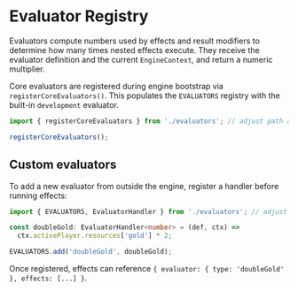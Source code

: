 # Evaluator Registry

Evaluators compute numbers used by effects and result modifiers to determine how
many times nested effects execute. They receive the evaluator definition and the
current `EngineContext`, and return a numeric multiplier.

Core evaluators are registered during engine bootstrap via
`registerCoreEvaluators()`. This populates the `EVALUATORS` registry with the
built-in `development` evaluator.

```ts
import { registerCoreEvaluators } from './evaluators'; // adjust path as needed

registerCoreEvaluators();
```

## Custom evaluators

To add a new evaluator from outside the engine, register a handler before
running effects:

```ts
import { EVALUATORS, EvaluatorHandler } from './evaluators'; // adjust path as needed

const doubleGold: EvaluatorHandler<number> = (def, ctx) =>
  ctx.activePlayer.resources['gold'] * 2;

EVALUATORS.add('doubleGold', doubleGold);
```

Once registered, effects can reference `{ evaluator: { type: 'doubleGold' }, effects: [...] }`.
